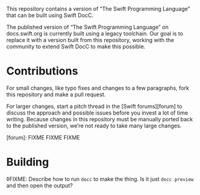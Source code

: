 This repository contains a version of “The Swift Programming Language” that can be built using Swift DocC.

The published version of “The Swift Programming Language” on docs.swift.org is currently built using a legacy toolchain.  Our goal is to replace it with a version built from this repository, working with the community to extend Swift DocC to make this possible.

# Contributions

For small changes, like typo fixes and changes to a few paragraphs, fork this repository and make a pull request.

For larger changes, start a pitch thread in the [Swift forums][forum] to discuss the approach and possible issues before you invest a lot of time writing.  Because changes in this repository must be manually ported back to the published version, we’re not ready to take many large changes.

[forum]: FIXME FIXME FIXME

# Building

◊FIXME: Describe how to run `docc` to make the thing.  Is it just `docc preview` and then open the output?
